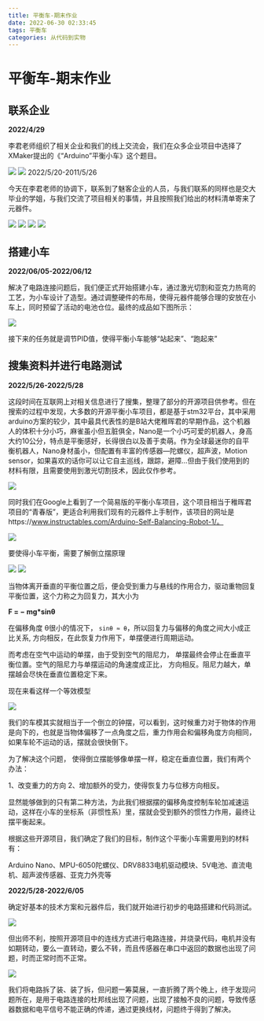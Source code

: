 ```yaml
---
title: 平衡车-期末作业
date: 2022-06-30 02:33:45
tags: 平衡车
categories: 从代码到实物
---
```


# 平衡车-期末作业

## 联系企业

**2022/4/29**

李君老师组织了相关企业和我们的线上交流会，我们在众多企业项目中选择了XMaker提出的《“Arduino”平衡小车》这个题目。

<img src = "https://cdn.jsdelivr.net/gh/FcAYH/Images/2022/06/30/contactBusiness01.jpg">

<img src = "https://cdn.jsdelivr.net/gh/FcAYH/Images/2022/06/30/contactBusiness02.jpg">
2022/5/20-2011/5/26

今天在李君老师的协调下，联系到了魅客企业的人员，与我们联系的同样也是交大毕业的学姐，与我们交流了项目相关的事情，并且按照我们给出的材料清单寄来了元器件。

<img src = "https://cdn.jsdelivr.net/gh/FcAYH/Images/2022/06/30/ContactBusiness03.jpg">

<img src = "https://cdn.jsdelivr.net/gh/FcAYH/Images/2022/06/30/ContactBusiness04.jpg">

<img src = "https://cdn.jsdelivr.net/gh/FcAYH/Images/2022/06/30/ContactBusiness05.jpg">

<img src = "https://cdn.jsdelivr.net/gh/FcAYH/Images/2022/06/30/ContactBusiness06.jpg">

## 搭建小车

**2022/06/05-2022/06/12**

解决了电路连接问题后，我们便正式开始搭建小车，通过激光切割和亚克力热弯的工艺，为小车设计了造型。通过调整硬件的布局，使得元器件能够合理的安放在小车上，同时预留了活动的电池仓位。最终的成品如下图所示：

<img src = "https://cdn.jsdelivr.net/gh/FcAYH/Images/2022/06/30/buildCar01.jpg">

接下来的任务就是调节PID值，使得平衡小车能够“站起来”、“跑起来”

## 搜集资料并进行电路测试

**2022/5/26-2022/5/28**

这段时间在互联网上对相关信息进行了搜集，整理了部分的开源项目供参考。但在搜索的过程中发现，大多数的开源平衡小车项目，都是基于stm32平台，其中采用arduino方案的较少，其中最具代表性的是B站大佬稚晖君的早期作品，这个机器人的体积十分小巧，麻雀虽小但五脏俱全，Nano是一个小巧可爱的机器人，身高大约10公分，特点是平衡感好，长得很白以及善于卖萌。作为全球最迷你的自平衡机器人，Nano身材虽小，但配置有丰富的传感器—陀螺仪，超声波，Motion sensor，如果喜欢的话你可以让它自主巡线，跟踪，避障…但由于我们使用到的材料有限，且需要使用到激光切割技术，因此仅作参考。

<img src = "https://cdn.jsdelivr.net/gh/FcAYH/Images/2022/06/30/test01.png">

同时我们在Google上看到了一个简易版的平衡小车项目，这个项目相当于稚晖君项目的“青春版”，更适合利用我们现有的元器件上手制作，该项目的网址是https://www.instructables.com/Arduino-Self-Balancing-Robot-1/。

<img src = "https://cdn.jsdelivr.net/gh/FcAYH/Images/2022/06/30/test02.png">

要使得小车平衡，需要了解倒立摆原理

<img src = "https://cdn.jsdelivr.net/gh/FcAYH/Images/2022/06/30/test03.png">

<img src = "https://cdn.jsdelivr.net/gh/FcAYH/Images/2022/06/30/test04.png">

当物体离开垂直的平衡位置之后，便会受到重力与悬线的作用合力，驱动重物回复平衡位置，这个力称之为回复力，其大小为

**F = − mg\*sinθ**

在偏移角度 θ很小的情况下， `sinθ ≈ θ`，所以回复力与偏移的角度之间大小成正比关系, 方向相反，在此恢复力作用下，单摆便进行周期运动。

而考虑在空气中运动的单摆，由于受到空气的阻尼力， 单摆最终会停止在垂直平衡位置。空气的阻尼力与单摆运动的角速度成正比， 方向相反。阻尼力越大，单摆越会尽快在垂直位置稳定下来。

现在来看这样一个等效模型

<img src = "https://cdn.jsdelivr.net/gh/FcAYH/Images/2022/06/30/test05.png">

我们的车模其实就相当于一个倒立的钟摆，可以看到，这时候重力对于物体的作用是向下的，也就是当物体偏移了一点角度之后，重力作用会和偏移角度方向相同，如果车轮不运动的话，摆就会很快倒下。

为了解决这个问题， 使得倒立摆能够像单摆一样，稳定在垂直位置，我们有两个办法：

1、改变重力的方向 2、增加额外的受力，使得恢复力与位移方向相反。

显然能够做到的只有第二种方法，为此我们根据摆的偏移角度控制车轮加减速运动，这样在小车的坐标系（非惯性系）里，摆就会受到额外的惯性力作用，最终让摆平衡起来。

根据这些开源项目，我们确定了我们的目标，制作这个平衡小车需要用到的材料有：

Arduino Nano、MPU-6050陀螺仪、DRV8833电机驱动模块、5V电池、直流电机、超声波传感器、亚克力外壳等



**2022/5/28-2022/6/05**

确定好基本的技术方案和元器件后，我们就开始进行初步的电路搭建和代码测试。

<img src = "https://cdn.jsdelivr.net/gh/FcAYH/Images/2022/06/30/test06.png">

但出师不利，按照开源项目中的连线方式进行电路连接，并烧录代码，电机并没有如期转动，要么一直转动，要么不转，而且传感器在串口中返回的数据也出现了问题，时而正常时而不正常。

<img src = "https://cdn.jsdelivr.net/gh/FcAYH/Images/2022/06/30/test07.png">

我们将电路拆了装、装了拆，但问题一筹莫展，一直折腾了两个晚上，终于发现问题所在，是用于电路连接的杜邦线出现了问题，出现了接触不良的问题，导致传感器数据和电平信号不能正确的传递，通过更换线材，问题终于得到了解决。



